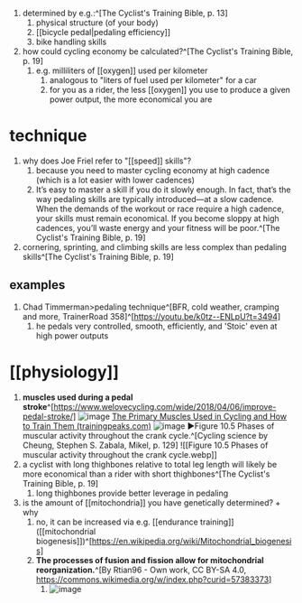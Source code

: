 1. determined by e.g.:^[The Cyclist's Training Bible, p. 13]
	1. physical structure (of your body)
	2. [[bicycle pedal|pedaling efficiency]]
	3. bike handling skills
2. how could cycling economy be calculated?^[The Cyclist's Training Bible, p. 19]
	1. e.g. milliliters of [[oxygen]] used per kilometer
		1. analogous to "liters of fuel used per kilometer" for a car
		2. for you as a rider, the less [[oxygen]] you use to produce a given power output, the more economical you are

# technique
1. why does Joe Friel refer to "[[speed]] skills"?
	1. because you need to master cycling economy at high cadence (which is a lot easier with lower cadences)
	2. It’s easy to master a skill if you do it slowly enough. In fact, that’s the way pedaling skills are typically introduced—at a slow cadence. When the demands of the workout or race require a high cadence, your skills must remain economical. If you become sloppy at high cadences, you’ll waste energy and your fitness will be poor.^[The Cyclist's Training Bible, p. 19]
2. cornering, sprinting, and climbing skills are less complex than pedaling skills^[The Cyclist's Training Bible, p. 19]

## examples
1. Chad Timmerman>pedaling technique^[BFR, cold weather, cramping and more, TrainerRoad 358]^[https://youtu.be/k0tz--ENLpU?t=3494]
	1. he pedals very controlled, smooth, efficiently, and 'Stoic' even at high power outputs

# [[physiology]]
1. **muscles used during a pedal stroke**^[https://www.welovecycling.com/wide/2018/04/06/improve-pedal-stroke/] ![image](https://d2p6e6u75xmxt8.cloudfront.net/2/2018/04/svaly-na-kole-1080x1080-1024x1024.png)
   [The Primary Muscles Used in Cycling and How to Train Them (trainingpeaks.com)](https://www.trainingpeaks.com/blog/the-primary-muscles-used-for-cycling-and-how-to-train-them/) ![image](https://wpassets.trainingpeaks.com/wp-content/uploads/2023/07/31165628/Screenshot-2023-07-13-at-4.13.23-PM.png)
   ▶Figure 10.5 Phases of muscular activity throughout the crank cycle.^[Cycling science by Cheung, Stephen S. Zabala, Mikel, p. 129]
   ![[Figure 10.5 Phases of muscular activity throughout the crank cycle.webp]]
1. a cyclist with long thighbones relative to total leg length will likely be more economical than a rider with short thighbones^[The Cyclist's Training Bible, p. 19]
	1. long thighbones provide better leverage in pedaling
2. is the amount of [[mitochondria]] you have genetically determined? + why
	1. no, it can be increased via e.g. [[endurance training]] ([[mitochondrial biogenesis]])^[https://en.wikipedia.org/wiki/Mitochondrial_biogenesis]
	2. **The processes of fusion and fission allow for mitochondrial reorganization.**^[By Rtian96 - Own work, CC BY-SA 4.0, https://commons.wikimedia.org/w/index.php?curid=57383373]
		1. ![image](https://upload.wikimedia.org/wikipedia/commons/thumb/b/b9/Mitochondrial_Fission_and_Fusion_.png/640px-Mitochondrial_Fission_and_Fusion_.png)